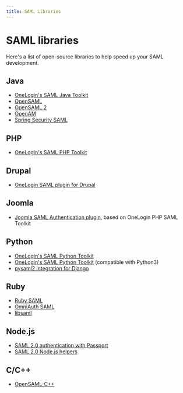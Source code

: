 ```yaml
---
title: SAML Libraries
---
```


# SAML libraries

Here's a list of open-source libraries to help speed up your SAML development.

## Java

- [OneLogin's SAML Java Toolkit](https://github.com/onelogin/java-saml)
- [OpenSAML](http://svn.shibboleth.net/view/java-opensaml/)
- [OpenSAML 2](http://svn.shibboleth.net/view/java-opensaml2/)
- [OpenAM](https://forgerock.org/openam/)
- [Spring Security SAML](http://projects.spring.io/spring-security-saml/)

## PHP

- [OneLogin's SAML PHP Toolkit](https://github.com/onelogin/php-saml)

## Drupal

- [OneLogin SAML plugin for Drupal](https://github.com/onelogin/drupal-saml)

## Joomla

- [Joomla SAML Authentication plugin](https://github.com/onelogin/joomla-saml), based on OneLogin PHP SAML Toolkit

## Python

- [OneLogin's SAML Python Toolkit](https://github.com/onelogin/python-saml)
- [OneLogin's SAML Python Toolkit](https://github.com/onelogin/python3-saml) (compatible with Python3)
- [pysaml2 integration for Django](https://pypi.python.org/pypi/djangosaml2)

## Ruby

- [Ruby SAML](https://github.com/onelogin/ruby-saml)
- [OmniAuth SAML](https://github.com/omniauth/omniauth-saml)
- [libsaml](https://github.com/digidentity/libsaml)

## Node.js

- [SAML 2.0 authentication with Passport](https://github.com/bergie/passport-saml)
- [SAML 2.0 Node.js helpers](https://www.npmjs.com/package/saml2-js)

## C/C++

- [OpenSAML-C++](https://shibboleth.net/products/opensaml-cpp.html)
